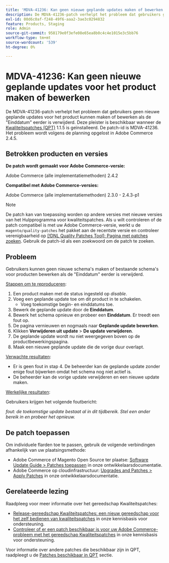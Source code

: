 ```yaml
---
title: 'MDVA-41236: Kan geen nieuwe geplande updates maken of bewerken voor product'
description: De MDVA-41236-patch verhelpt het probleem dat gebruikers geen nieuwe geplande updates voor het product kunnen maken of bewerken als de "Einddatum" eerder is verwijderd. Deze patch is beschikbaar wanneer [Quality Patches Tool (QPT)] (https://devdocs.magento.com/guides/v2.4/comp-mgr/patching.html#mqp) 1.1.5 is geïnstalleerd. De patch-id is MDVA-41236. Het probleem wordt volgens de planning opgelost in Adobe Commerce 2.4.5.
exl-id: 00d6c0af-f248-49f6-aaa2-3ae3c0294832
feature: Products, Staging
role: Admin
source-git-commit: 958179e0f3efe08e65ea8b0c4c4e1015e3c5bb76
workflow-type: tm+mt
source-wordcount: '539'
ht-degree: 0%

---
```


# MDVA-41236: Kan geen nieuwe geplande updates voor het product maken of bewerken

De MDVA-41236-patch verhelpt het probleem dat gebruikers geen nieuwe geplande updates voor het product kunnen maken of bewerken als de &quot;Einddatum&quot; eerder is verwijderd. Deze pleister is beschikbaar wanneer de [Kwaliteitspatches (QPT)](https://devdocs.magento.com/guides/v2.4/comp-mgr/patching.html#mqp) 1.1.5 is geïnstalleerd. De patch-id is MDVA-41236. Het probleem wordt volgens de planning opgelost in Adobe Commerce 2.4.5.

## Betrokken producten en versies

**De patch wordt gemaakt voor Adobe Commerce-versie:**

Adobe Commerce (alle implementatiemethoden) 2.4.2

**Compatibel met Adobe Commerce-versies:**

Adobe Commerce (alle implementatiemethoden) 2.3.0 - 2.4.3-p1

>[!NOTE]
>
>De patch kan van toepassing worden op andere versies met nieuwe versies van het Hulpprogramma voor kwaliteitspatches. Als u wilt controleren of de patch compatibel is met uw Adobe Commerce-versie, werkt u de `magento/quality-patches` het pakket aan de recentste versie en controleer verenigbaarheid op [[!DNL Quality Patches Tool]: Pagina met patches zoeken](https://devdocs.magento.com/quality-patches/tool.html#patch-grid). Gebruik de patch-id als een zoekwoord om de patch te zoeken.

## Probleem

Gebruikers kunnen geen nieuwe schema&#39;s maken of bestaande schema&#39;s voor producten bewerken als de &quot;Einddatum&quot; eerder is verwijderd.

<u>Stappen om te reproduceren</u>:

1. Een product maken met de status ingesteld op *disable*.
1. Voeg een geplande update toe om dit product in te schakelen.
   * Voeg toekomstige begin- en einddatums toe.
1. Bewerk de geplande update door de **Einddatum**.
1. Bewerk het schema opnieuw en probeer een **Einddatum**. Er treedt een fout op.
1. De pagina vernieuwen en nogmaals naar **Geplande update bewerken**.
1. Klikken **Verwijderen uit update** > **De update verwijderen**.
1. De geplande update wordt nu niet weergegeven boven op de productbewerkingspagina.
1. Maak een nieuwe geplande update die de vorige duur overlapt.

<u>Verwachte resultaten</u>:

* Er is geen fout in stap 4. De beheerder kan de geplande update zonder enige fout bijwerken omdat het schema nog niet actief is.
* De beheerder kan de vorige update verwijderen en een nieuwe update maken.

<u>Werkelijke resultaten</u>:

Gebruikers krijgen het volgende foutbericht:

*fout: de toekomstige update bestaat al in dit tijdbereik. Stel een ander bereik in en probeer het opnieuw.*


## De patch toepassen

Om individuele flarden toe te passen, gebruik de volgende verbindingen afhankelijk van uw plaatsingsmethode:

* Adobe Commerce of Magento Open Source ter plaatse: [Software Update Guide > Patches toepassen](https://devdocs.magento.com/guides/v2.4/comp-mgr/patching/mqp.html) in onze ontwikkelaarsdocumentatie.
* Adobe Commerce op cloudinfrastructuur: [Upgrades and Patches > Apply Patches](https://devdocs.magento.com/cloud/project/project-patch.html) in onze ontwikkelaarsdocumentatie.

## Gerelateerde lezing

Raadpleeg voor meer informatie over het gereedschap Kwaliteitspatches:

* [Release-gereedschap Kwaliteitspatches: een nieuw gereedschap voor het zelf bedienen van kwaliteitspatches](/help/announcements/adobe-commerce-announcements/magento-quality-patches-released-new-tool-to-self-serve-quality-patches.md) in onze kennisbasis voor ondersteuning.
* [Controleer of er een patch beschikbaar is voor uw Adobe Commerce-probleem met het gereedschap Kwaliteitspatches](/help/support-tools/patches-available-in-qpt-tool/check-patch-for-magento-issue-with-magento-quality-patches.md) in onze kennisbasis voor ondersteuning.

Voor informatie over andere patches die beschikbaar zijn in QPT, raadpleegt u de [Patches beschikbaar in QPT](https://support.magento.com/hc/en-us/sections/360010506631-Patches-available-in-QPT-tool-) sectie.
